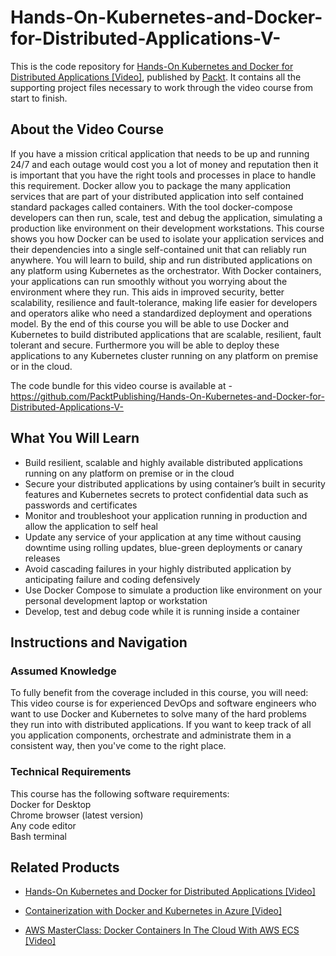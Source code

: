 


# Hands-On-Kubernetes-and-Docker-for-Distributed-Applications-V-
This is the code repository for [Hands-On Kubernetes and Docker for Distributed Applications [Video]](https://www.packtpub.com/virtualization-and-cloud/hands-kubernetes-and-docker-distributed-applications-video), published by [Packt](https://www.packtpub.com/?utm_source=github). It contains all the supporting project files necessary to work through the video course from start to finish.
## About the Video Course
If you have a mission critical application that needs to be up and running 24/7 and each outage would cost you a lot of money and reputation then it is important that you have the right tools and processes in place to handle this requirement. Docker allow you to package the many application services that are part of your distributed application into self contained standard packages called containers. With the tool docker-compose developers can then run, scale, test and debug the application, simulating a production like environment on their development workstations.
This course shows you how Docker can be used to isolate your application services and their dependencies into a single self-contained unit that can reliably run anywhere. You will learn to build, ship and run distributed applications on any platform using Kubernetes as the orchestrator.
With Docker containers, your applications can run smoothly without you worrying about the environment where they run. This aids in improved security, better scalability, resilience and fault-tolerance, making life easier for developers and operators alike who need a standardized deployment and operations model.
By the end of this course you will be able to use Docker and Kubernetes to build distributed applications that are scalable, resilient, fault tolerant and secure. Furthermore you will be able to deploy these applications to any Kubernetes cluster running on any platform on premise or in the cloud.

The code bundle for this video course is available at - https://github.com/PacktPublishing/Hands-On-Kubernetes-and-Docker-for-Distributed-Applications-V-

<H2>What You Will Learn</H2>
<DIV class=book-info-will-learn-text>
<UL>
<LI> Build resilient, scalable and highly available distributed applications running on any platform on premise or in the cloud
<LI> Secure your distributed applications by using container’s built in security features and Kubernetes secrets to protect confidential data such as passwords and certificates
<LI> Monitor and troubleshoot your application running in production and allow the application to self heal
<LI> Update any service of your application at any time without causing downtime using rolling updates, blue-green deployments or canary releases
<LI> Avoid cascading failures in your highly distributed application by anticipating failure and coding defensively
<LI> Use Docker Compose to simulate a production like environment on your personal development laptop or workstation
<LI> Develop, test and debug code while it is running inside a container</UL></DIV>

## Instructions and Navigation
### Assumed Knowledge
To fully benefit from the coverage included in this course, you will need:<br/>
This video course is for experienced DevOps and software engineers who want to use Docker and Kubernetes to solve many of the hard problems they run into with distributed applications. If you want to keep track of all you application components, orchestrate and administrate them in a consistent way, then you've come to the right place.
### Technical Requirements
This course has the following software requirements:<br/>
Docker for Desktop<br/>
Chrome browser (latest version)<br/>
Any code editor<br/>
Bash terminal<br/>



## Related Products
* [Hands-On Kubernetes and Docker for Distributed Applications [Video]](https://www.packtpub.com/virtualization-and-cloud/hands-kubernetes-and-docker-distributed-applications-video)

* [Containerization with Docker and Kubernetes in Azure [Video]](https://www.packtpub.com/virtualization-and-cloud/containerization-docker-and-kubernetes-azure-video)

* [AWS MasterClass: Docker Containers In The Cloud With AWS ECS [Video]](https://www.packtpub.com/application-development/aws-masterclass-docker-containers-cloud-aws-ecs-video)
